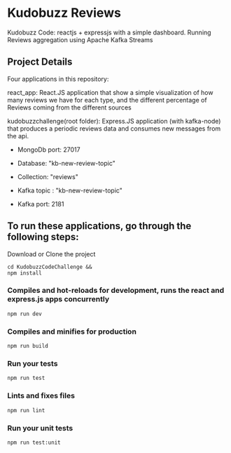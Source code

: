 # Kudobuzz Reviews 
Kudobuzz Code: reactjs + expressjs  with a simple dashboard. Running Reviews aggregation using Apache Kafka Streams

## Project Details
Four applications in this repository:

react_app: React.JS application that show a simple visualization of how many reviews we have for each type, and the different percentage of
Reviews coming from the different sources

kudobuzzchallenge(root folder): Express.JS application (with kafka-node) that produces a periodic reviews data and consumes new messages from the api. 
* MongoDb port: 27017
* Database: "kb-new-review-topic"
* Collection: "reviews"

* Kafka topic : "kb-new-review-topic"
* Kafka port: 2181


## To run these applications, go through the following steps:
Download or Clone the project 
```
cd KudobuzzCodeChallenge &&
npm install
```
### Compiles and hot-reloads for development, runs the react and express.js apps concurrently
```
npm run dev
```
### Compiles and minifies for production
```
npm run build
```
### Run your tests
```
npm run test
```
### Lints and fixes files
```
npm run lint
```
### Run your unit tests
```
npm run test:unit
```

